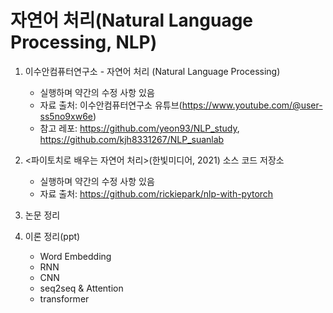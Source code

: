 # 자연어 처리(Natural Language Processing, NLP)

1. 이수안컴퓨터연구소 - 자연어 처리 (Natural Language Processing)
   - 실행하며 약간의 수정 사항 있음
   - 자료 출처: 이수안컴퓨터연구소 유튜브(https://www.youtube.com/@user-ss5no9xw6e)
   - 참고 레포: https://github.com/yeon93/NLP_study, https://github.com/kjh8331267/NLP_suanlab

2. <파이토치로 배우는 자연어 처리>(한빛미디어, 2021) 소스 코드 저장소
   - 실행하며 약간의 수정 사항 있음
   - 자료 출처: https://github.com/rickiepark/nlp-with-pytorch

3. 논문 정리

4. 이론 정리(ppt)
   - Word Embedding
   - RNN
   - CNN
   - seq2seq & Attention
   - transformer
